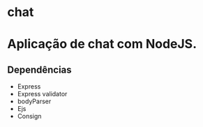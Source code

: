 # chat
<h1>Aplicação de chat com NodeJS.</h1>
<h2>Dependências</h2>
<ul>
  <li>Express</li>
  <li>Express validator</li>
  <li>bodyParser</li>
  <li>Ejs</li>
  <li>Consign</li>
</ul>
